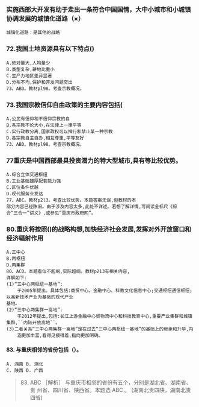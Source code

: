 ### 实施西部大开发有助于走出一条符合中国国情，大中小城市和小城镇协调发展的城镇化道路（×）
    城镇化道路：是其他的战略
   
### 72.我国土地资源具有以下特点()
    A.绝对量大,人均量少
    B.类型复杂,耕地比重小
    C.生产力地区差异显著
    D.分布不均,保护和开发问题突出
    73、ABD。教材pl98。考查宗教概况。
    
### 73.我国宗教信仰自由政策的主要内容包括(
    A.公民有信仰和不信仰宗教的自
    B.各宗教不论大小,在法律上一律平等
    C.实行政教分离,国家政权可以推行和禁止某一种宗教
    D.各宗教自主自办,相互尊重,平等友好
    73、ABD。教材pl98。考查宗教概况。

### 77重庆是中国西部最具投资潜力的特大型城市,具有等比较优势。
    A.综合立体交通枢纽
    B.工业基础雄厚配套能力强
    C.区位条件优越
    D.现代服务业发达
    77、ABC。教材p2l3。考查比较优势。本题答案无误,但教材的本
    部分内容已经陈旧。由于涉及内容太多,此处不详述。若想了解详情,可阅读金标尺《综
    合“三合一”讲义》,或参见“重庆市政府网”。

    
### 80.重庆将按照()的战略构想,加快经济社会发展,发挥对外开放窗口和经济辐射作用
    A.三中心
    B.两枢纽
    D.两集群
    80、ACD。本题看似不超纲,实际超纲。教材p213有相关内容,
    详解如下:
    (1)“三中心两枢纽一基地”:
        于2005年提出。具体包括:商贸中心、金融中心、科教文化信息中心;交通枢纽通信枢纽;以高新技术产业为基础的现代产业
    基地。
    (2)“三中心两集群一高地”:
        于2012年提出,包括:长江上游金融中心贸物流中心和科技教育中心,重要产业集群和城镇集群,``内陆开放高地``。
    (3)二者关系“三中心两集群一高地”是在过去“三中心两枢纽一基地”的基础上的继承和升华,内
        涵更加丰富,看得见摸得着,指向更加明确。

#### 83. 与重庆相邻的省份包括（）。
    A. 湖南 B. 湖北
    C. 陕西 D. 广西
>   83. ABC ［解析］ 与重庆市相邻的省份有五个，分别是湖北省、湖南省、贵
    州省、四川省、陕西省。本题选 ABC 。
    (湖南北贵四陕，湖南北贵四省)    